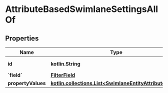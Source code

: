 
# AttributeBasedSwimlaneSettingsAllOf

## Properties
Name | Type | Description | Notes
------------ | ------------- | ------------- | -------------
**id** | **kotlin.String** |  |  [optional] [readonly]
**&#x60;field&#x60;** | [**FilterField**](FilterField.md) |  |  [optional]
**propertyValues** | [**kotlin.collections.List&lt;SwimlaneEntityAttributeValue&gt;**](SwimlaneEntityAttributeValue.md) |  |  [optional]



